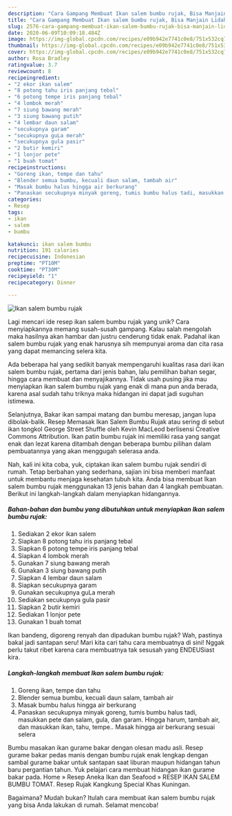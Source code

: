 ```yaml
---
description: "Cara Gampang Membuat Ikan salem bumbu rujak, Bisa Manjain Lidah"
title: "Cara Gampang Membuat Ikan salem bumbu rujak, Bisa Manjain Lidah"
slug: 2576-cara-gampang-membuat-ikan-salem-bumbu-rujak-bisa-manjain-lidah
date: 2020-06-09T10:09:18.484Z
image: https://img-global.cpcdn.com/recipes/e09b942e7741c0e8/751x532cq70/ikan-salem-bumbu-rujak-foto-resep-utama.jpg
thumbnail: https://img-global.cpcdn.com/recipes/e09b942e7741c0e8/751x532cq70/ikan-salem-bumbu-rujak-foto-resep-utama.jpg
cover: https://img-global.cpcdn.com/recipes/e09b942e7741c0e8/751x532cq70/ikan-salem-bumbu-rujak-foto-resep-utama.jpg
author: Rosa Bradley
ratingvalue: 3.7
reviewcount: 8
recipeingredient:
- "2 ekor ikan salem"
- "8 potong tahu iris panjang tebal"
- "6 potong tempe iris panjang tebal"
- "4 lombok merah"
- "7 siung bawang merah"
- "3 siung bawang putih"
- "4 lembar daun salam"
- "secukupnya garam"
- "secukupnya guLa merah"
- "secukupnya gula pasir"
- "2 butir kemiri"
- "1 lonjor pete"
- "1 buah tomat"
recipeinstructions:
- "Goreng ikan, tempe dan tahu"
- "Blender semua bumbu, kecuali daun salam, tambah air"
- "Masak bumbu halus hingga air berkurang"
- "Panaskan secukupnya minyak goreng, tumis bumbu halus tadi, masukkan pete dan salam, gula, dan garam. Hingga harum, tambah air, dan masukkan ikan, tahu, tempe.. Masak hingga air berkurang sesuai selera"
categories:
- Resep
tags:
- ikan
- salem
- bumbu

katakunci: ikan salem bumbu 
nutrition: 191 calories
recipecuisine: Indonesian
preptime: "PT10M"
cooktime: "PT30M"
recipeyield: "1"
recipecategory: Dinner

---
```



![Ikan salem bumbu rujak](https://img-global.cpcdn.com/recipes/e09b942e7741c0e8/751x532cq70/ikan-salem-bumbu-rujak-foto-resep-utama.jpg)

Lagi mencari ide resep ikan salem bumbu rujak yang unik? Cara menyiapkannya memang susah-susah gampang. Kalau salah mengolah maka hasilnya akan hambar dan justru cenderung tidak enak. Padahal ikan salem bumbu rujak yang enak harusnya sih mempunyai aroma dan cita rasa yang dapat memancing selera kita.

Ada beberapa hal yang sedikit banyak mempengaruhi kualitas rasa dari ikan salem bumbu rujak, pertama dari jenis bahan, lalu pemilihan bahan segar, hingga cara membuat dan menyajikannya. Tidak usah pusing jika mau menyiapkan ikan salem bumbu rujak yang enak di mana pun anda berada, karena asal sudah tahu triknya maka hidangan ini dapat jadi suguhan istimewa.

Selanjutnya, Bakar ikan sampai matang dan bumbu meresap, jangan lupa dibolak-balik. Resep Memasak Ikan Salem Bumbu Rujak atau sering di sebut ikan tongkol George Street Shuffle oleh Kevin MacLeod berlisensi Creative Commons Attribution. Ikan patin bumbu rujak ini memiliki rasa yang sangat enak dan lezat karena ditambah dengan beberapa bumbu pilihan dalam pembuatannya yang akan menggugah selerasa anda.


Nah, kali ini kita coba, yuk, ciptakan ikan salem bumbu rujak sendiri di rumah. Tetap berbahan yang sederhana, sajian ini bisa memberi manfaat untuk membantu menjaga kesehatan tubuh kita. Anda bisa membuat Ikan salem bumbu rujak menggunakan 13 jenis bahan dan 4 langkah pembuatan. Berikut ini langkah-langkah dalam menyiapkan hidangannya.

<!--inarticleads1-->

##### Bahan-bahan dan bumbu yang dibutuhkan untuk menyiapkan Ikan salem bumbu rujak:

1. Sediakan 2 ekor ikan salem
1. Siapkan 8 potong tahu iris panjang tebal
1. Siapkan 6 potong tempe iris panjang tebal
1. Siapkan 4 lombok merah
1. Gunakan 7 siung bawang merah
1. Gunakan 3 siung bawang putih
1. Siapkan 4 lembar daun salam
1. Siapkan secukupnya garam
1. Gunakan secukupnya guLa merah
1. Sediakan secukupnya gula pasir
1. Siapkan 2 butir kemiri
1. Sediakan 1 lonjor pete
1. Gunakan 1 buah tomat


Ikan bandeng, digoreng renyah dan dipadukan bumbu rujak? Wah, pastinya bakal jadi santapan seru! Mari kita cari tahu cara membuatnya di sini! Nggak perlu takut ribet karena cara membuatnya tak sesusah yang ENDEUSiast kira. 

<!--inarticleads2-->

##### Langkah-langkah membuat Ikan salem bumbu rujak:

1. Goreng ikan, tempe dan tahu
1. Blender semua bumbu, kecuali daun salam, tambah air
1. Masak bumbu halus hingga air berkurang
1. Panaskan secukupnya minyak goreng, tumis bumbu halus tadi, masukkan pete dan salam, gula, dan garam. Hingga harum, tambah air, dan masukkan ikan, tahu, tempe.. Masak hingga air berkurang sesuai selera


Bumbu masakan ikan gurame bakar dengan olesan madu asli. Resep gurame bakar pedas manis dengan bumbu rujak enak lengkap dengan sambal gurame bakar untuk santapan saat liburan maupun hidangan tahun baru pergantian tahun. Yuk pelajari cara membuat hidangan ikan gurame bakar pada. Home » Resep Aneka Ikan dan Seafood » RESEP IKAN SALEM BUMBU TOMAT. Resep Rujak Kangkung Special Khas Kuningan. 

Bagaimana? Mudah bukan? Itulah cara membuat ikan salem bumbu rujak yang bisa Anda lakukan di rumah. Selamat mencoba!
